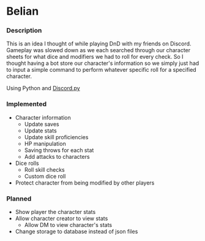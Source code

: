 # Belian
### Description
This is an idea I thought of while playing DnD with my friends on Discord. Gameplay was slowed down as we each searched through our character sheets for what dice and modifiers we had to roll for every check. So I thought having a bot store our character's information so we simply just had to input a simple command to perform whatever specific roll for a specified character.

Using Python and [Discord.py](https://discordpy.readthedocs.io/en/stable/index.html#)

### Implemented
- Character information
    - Update saves
    - Update stats
    - Update skill proficiencies
    - HP manipulation
    - Saving throws for each stat
    - Add attacks to characters
- Dice rolls
    - Roll skill checks
    - Custom dice roll
- Protect character from being modified by other players

### Planned
- Show player the character stats
- Allow character creator to view stats
    - Allow DM to view character's stats
- Change storage to database instead of json files